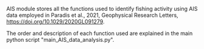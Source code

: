 AIS module stores all the functions used to identify fishing activity using AIS data employed in Paradis et al., 2021, Geophysical Research Letters, 
https://doi.org/10.1029/2020GL091279.

The order and description of each function used are explained in the main python script "main_AIS_data_analysis.py".
